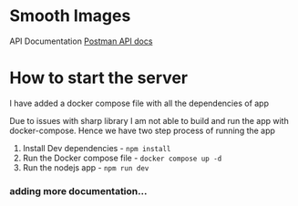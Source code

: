 # Smooth Images

API Documentation
[Postman API docs](https://github.com/sourabhmandal/smooth-images/blob/main/readme-resources/Image-processing%20API%20Docs.postman_collection.json)

# How to start the server

I have added a docker compose file with all the dependencies of app

Due to issues with sharp library I am not able to build and run the app with docker-compose. Hence we have two step process of running the app

1. Install Dev dependencies - `npm install`
2. Run the Docker compose file - `docker compose up -d`
3. Run the nodejs app - `npm run dev`

### adding more documentation...
